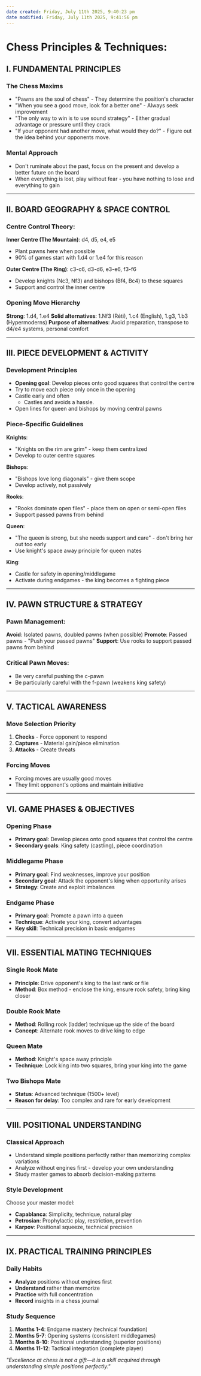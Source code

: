 ```yaml
---
date created: Friday, July 11th 2025, 9:40:23 pm
date modified: Friday, July 11th 2025, 9:41:56 pm
---
```


# Chess Principles & Techniques:

## **I. FUNDAMENTAL PRINCIPLES**

### The Chess Maxims

- "Pawns are the soul of chess" - They determine the position's character
- "When you see a good move, look for a better one" - Always seek improvement
- "The only way to win is to use sound strategy" - Either gradual advantage or pressure until they crack
- "If your opponent had another move, what would they do?" - Figure out the idea behind your opponents move.

### Mental Approach

- Don't ruminate about the past, focus on the present and develop a better future on the board
- When everything is lost, play without fear - you have nothing to lose and everything to gain

---

## **II. BOARD GEOGRAPHY & SPACE CONTROL**

### Centre Control Theory:

**Inner Centre (The Mountain)**: d4, d5, e4, e5
- Plant pawns here when possible
- 90% of games start with 1.d4 or 1.e4 for this reason

**Outer Centre (The Ring)**: c3-c6, d3-d6, e3-e6, f3-f6
- Develop knights (Nc3, Nf3) and bishops (Bf4, Bc4) to these squares
- Support and control the inner centre

### Opening Move Hierarchy

**Strong**: 1.d4, 1.e4 
**Solid alternatives**: 1.Nf3 (Réti), 1.c4 (English), 1.g3, 1.b3 (Hypermoderns) 
**Purpose of alternatives**: Avoid preparation, transpose to d4/e4 systems, personal comfort

---

## **III. PIECE DEVELOPMENT & ACTIVITY**

### Development Principles

- **Opening goal**: Develop pieces onto good squares that control the centre
- Try to move each piece only once in the opening
- Castle early and often
	- Castles and avoids a hassle.
- Open lines for queen and bishops by moving central pawns

### Piece-Specific Guidelines

**Knights**:
- "Knights on the rim are grim" - keep them centralized
- Develop to outer centre squares

**Bishops**:
- "Bishops love long diagonals" - give them scope
- Develop actively, not passively

**Rooks**:
- "Rooks dominate open files" - place them on open or semi-open files
- Support passed pawns from behind

**Queen**:
- "The queen is strong, but she needs support and care" - don't bring her out too early
- Use knight's space away principle for queen mates

**King**:
- Castle for safety in opening/middlegame
- Activate during endgames - the king becomes a fighting piece

---

## **IV. PAWN STRUCTURE & STRATEGY**

### Pawn Management:

**Avoid**: Isolated pawns, doubled pawns (when possible) 
**Promote**: Passed pawns - "Push your passed pawns" 
**Support**: Use rooks to support passed pawns from behind

### Critical Pawn Moves:

- Be very careful pushing the c-pawn
- Be particularly careful with the f-pawn (weakens king safety)

---

## **V. TACTICAL AWARENESS**

### Move Selection Priority

1. **Checks** - Force opponent to respond
2. **Captures** - Material gain/piece elimination
3. **Attacks** - Create threats

### Forcing Moves

- Forcing moves are usually good moves
- They limit opponent's options and maintain initiative

---

## **VI. GAME PHASES & OBJECTIVES**

### Opening Phase

- **Primary goal**: Develop pieces onto good squares that control the centre
- **Secondary goals**: King safety (castling), piece coordination

### Middlegame Phase

- **Primary goal**: Find weaknesses, improve your position
- **Secondary goal**: Attack the opponent's king when opportunity arises
- **Strategy**: Create and exploit imbalances

### Endgame Phase

- **Primary goal**: Promote a pawn into a queen
- **Technique**: Activate your king, convert advantages
- **Key skill**: Technical precision in basic endgames

---

## **VII. ESSENTIAL MATING TECHNIQUES**

### Single Rook Mate

- **Principle**: Drive opponent's king to the last rank or file
- **Method**: Box method - enclose the king, ensure rook safety, bring king closer

### Double Rook Mate

- **Method**: Rolling rook (ladder) technique up the side of the board
- **Concept**: Alternate rook moves to drive king to edge

### Queen Mate

- **Method**: Knight's space away principle
- **Technique**: Lock king into two squares, bring your king into the game

### Two Bishops Mate

- **Status**: Advanced technique (1500+ level)
- **Reason for delay**: Too complex and rare for early development

---

## **VIII. POSITIONAL UNDERSTANDING**

### Classical Approach

- Understand simple positions perfectly rather than memorizing complex variations
- Analyze without engines first - develop your own understanding
- Study master games to absorb decision-making patterns

### Style Development

Choose your master model:

- **Capablanca**: Simplicity, technique, natural play
- **Petrosian**: Prophylactic play, restriction, prevention
- **Karpov**: Positional squeeze, technical precision

---

## **IX. PRACTICAL TRAINING PRINCIPLES**

### Daily Habits

- **Analyze** positions without engines first
- **Understand** rather than memorize
- **Practice** with full concentration
- **Record** insights in a chess journal

### Study Sequence

1. **Months 1-4**: Endgame mastery (technical foundation)
2. **Months 5-7**: Opening systems (consistent middlegames)
3. **Months 8-10**: Positional understanding (superior positions)
4. **Months 11-12**: Tactical integration (complete player)

_"Excellence at chess is not a gift—it is a skill acquired through understanding simple positions perfectly."_